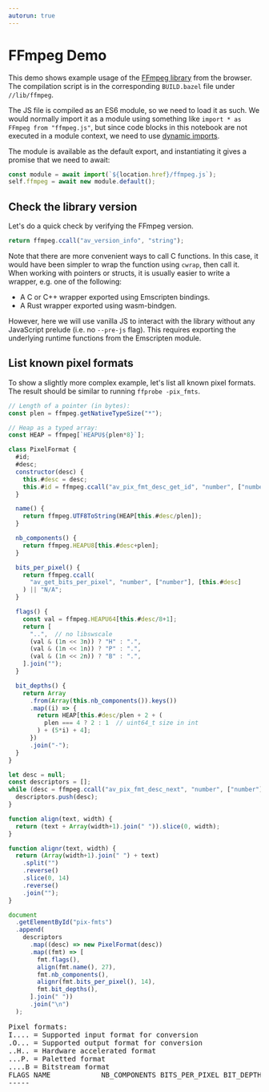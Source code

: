 ```yaml
---
autorun: true
---
```


# FFmpeg Demo

This demo shows example usage of the [FFmpeg library] from the browser. The
compilation script is in the corresponding `BUILD.bazel` file under
`//lib/ffmpeg`.

[FFmpeg library]: https://www.ffmpeg.org

The JS file is compiled as an ES6 module, so we need to load it as such. We
would normally import it as a module using something like `import * as FFmpeg
from "ffmpeg.js"`, but since code blocks in this notebook are not executed
in a module context, we need to use [dynamic imports].

[dynamic imports]: https://developer.mozilla.org/en-US/docs/Web/JavaScript/Reference/Operators/import

The module is available as the default export, and instantiating it gives a
promise that we need to await:

```js
const module = await import(`${location.href}/ffmpeg.js`);
self.ffmpeg = await new module.default();
```

## Check the library version

Let's do a quick check by verifying the FFmpeg version.

```js
return ffmpeg.ccall("av_version_info", "string");
```

Note that there are more convenient ways to call C functions. In this case, it
would have been simpler to wrap the function using `cwrap`, then call it. When
working with pointers or structs, it is usually easier to write a wrapper, e.g.
one of the following:

- A C or C++ wrapper exported using Emscripten bindings.
- A Rust wrapper exported using wasm-bindgen.

However, here we will use vanilla JS to interact with the library without any
JavaScript prelude (i.e. no `--pre-js` flag). This requires exporting the
underlying runtime functions from the Emscripten module.

## List known pixel formats

To show a slightly more complex example, let's list all known pixel formats.
The result should be similar to running `ffprobe -pix_fmts`.

```js
// Length of a pointer (in bytes):
const plen = ffmpeg.getNativeTypeSize("*");

// Heap as a typed array:
const HEAP = ffmpeg[`HEAPU${plen*8}`];

class PixelFormat {
  #id;
  #desc;
  constructor(desc) {
    this.#desc = desc;
    this.#id = ffmpeg.ccall("av_pix_fmt_desc_get_id", "number", ["number"], [desc]);
  }

  name() {
    return ffmpeg.UTF8ToString(HEAP[this.#desc/plen]);
  }

  nb_components() {
    return ffmpeg.HEAPU8[this.#desc+plen];
  }

  bits_per_pixel() {
    return ffmpeg.ccall(
      "av_get_bits_per_pixel", "number", ["number"], [this.#desc]
    ) || "N/A";
  }

  flags() {
    const val = ffmpeg.HEAPU64[this.#desc/8+1];
    return [
      "..",  // no libswscale
      (val & (1n << 3n)) ? "H" : ".",
      (val & (1n << 1n)) ? "P" : ".",
      (val & (1n << 2n)) ? "B" : ".",
    ].join("");
  }

  bit_depths() {
    return Array
      .from(Array(this.nb_components()).keys())
      .map((i) => {
        return HEAP[this.#desc/plen + 2 + (
          plen === 4 ? 2 : 1  // uint64_t size in int
        ) + (5*i) + 4];
      })
      .join("-");
  }
}

let desc = null;
const descriptors = [];
while (desc = ffmpeg.ccall("av_pix_fmt_desc_next", "number", ["number"], [desc])) {
  descriptors.push(desc);
}

function align(text, width) {
  return (text + Array(width+1).join(" ")).slice(0, width);
}

function alignr(text, width) {
  return (Array(width+1).join(" ") + text)
    .split("")
    .reverse()
    .slice(0, 14)
    .reverse()
    .join("");
}

document
  .getElementById("pix-fmts")
  .append(
    descriptors
      .map((desc) => new PixelFormat(desc))
      .map((fmt) => [
        fmt.flags(),
        align(fmt.name(), 27),
        fmt.nb_components(),
        alignr(fmt.bits_per_pixel(), 14),
        fmt.bit_depths(),
      ].join(" "))
      .join("\n")
  );
```

<pre id="pix-fmts">
Pixel formats:
I.... = Supported input format for conversion
.O... = Supported output format for conversion
..H.. = Hardware accelerated format
...P. = Paletted format
....B = Bitstream format
FLAGS NAME            NB_COMPONENTS BITS_PER_PIXEL BIT_DEPTHS
-----
</pre>
